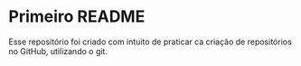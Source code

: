 # Primeiro README

Esse repositório foi criado com intuito de praticar ca criação de repositórios no GitHub, utilizando o git.
